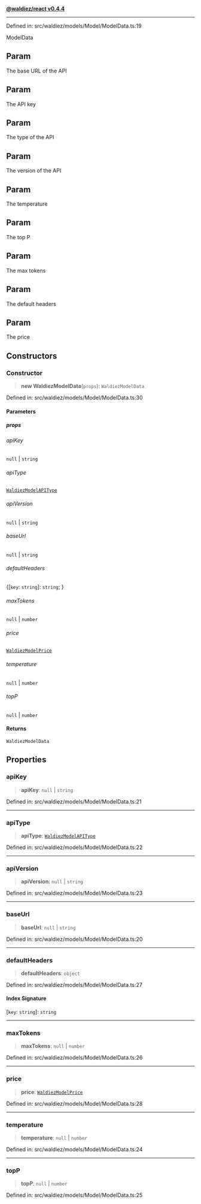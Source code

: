[**@waldiez/react v0.4.4**](../../README.md)

***

Defined in: src/waldiez/models/Model/ModelData.ts:19

ModelData

## Param

The base URL of the API

## Param

The API key

## Param

The type of the API

## Param

The version of the API

## Param

The temperature

## Param

The top P

## Param

The max tokens

## Param

The default headers

## Param

The price

## Constructors

### Constructor

> **new WaldiezModelData**(`props`): `WaldiezModelData`

Defined in: src/waldiez/models/Model/ModelData.ts:30

#### Parameters

##### props

###### apiKey

`null` \| `string`

###### apiType

[`WaldiezModelAPIType`](../type-aliases/WaldiezModelAPIType.md)

###### apiVersion

`null` \| `string`

###### baseUrl

`null` \| `string`

###### defaultHeaders

\{[`key`: `string`]: `string`; \}

###### maxTokens

`null` \| `number`

###### price

[`WaldiezModelPrice`](../type-aliases/WaldiezModelPrice.md)

###### temperature

`null` \| `number`

###### topP

`null` \| `number`

#### Returns

`WaldiezModelData`

## Properties

### apiKey

> **apiKey**: `null` \| `string`

Defined in: src/waldiez/models/Model/ModelData.ts:21

***

### apiType

> **apiType**: [`WaldiezModelAPIType`](../type-aliases/WaldiezModelAPIType.md)

Defined in: src/waldiez/models/Model/ModelData.ts:22

***

### apiVersion

> **apiVersion**: `null` \| `string`

Defined in: src/waldiez/models/Model/ModelData.ts:23

***

### baseUrl

> **baseUrl**: `null` \| `string`

Defined in: src/waldiez/models/Model/ModelData.ts:20

***

### defaultHeaders

> **defaultHeaders**: `object`

Defined in: src/waldiez/models/Model/ModelData.ts:27

#### Index Signature

\[`key`: `string`\]: `string`

***

### maxTokens

> **maxTokens**: `null` \| `number`

Defined in: src/waldiez/models/Model/ModelData.ts:26

***

### price

> **price**: [`WaldiezModelPrice`](../type-aliases/WaldiezModelPrice.md)

Defined in: src/waldiez/models/Model/ModelData.ts:28

***

### temperature

> **temperature**: `null` \| `number`

Defined in: src/waldiez/models/Model/ModelData.ts:24

***

### topP

> **topP**: `null` \| `number`

Defined in: src/waldiez/models/Model/ModelData.ts:25
